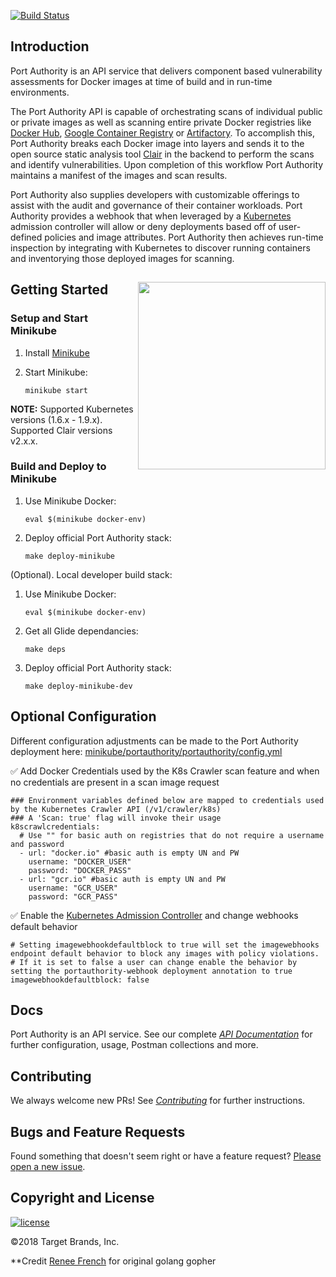[![Build Status](https://travis-ci.org/target/portauthority.svg?branch=master)](https://travis-ci.org/target/portauthority/builds)


## Introduction

Port Authority is an API service that delivers component based vulnerability assessments for Docker images at time of build and in run-time environments.

The Port Authority API is capable of orchestrating scans of individual public or private images as well as scanning entire private Docker registries like [Docker Hub](https://hub.docker.com), [Google Container Registry](https://cloud.google.com/container-registry/) or [Artifactory](https://jfrog.com/artifactory/). To accomplish this, Port Authority breaks each Docker image into layers and sends it to the open source static analysis tool [Clair](https://github.com/coreos/clair) in the backend to perform the scans and identify vulnerabilities. Upon completion of this workflow Port Authority maintains a manifest of the images and scan results.

Port Authority also supplies developers with customizable offerings to assist with the audit and governance of their container workloads. Port Authority provides a webhook that when leveraged by a [Kubernetes](https://github.com/kubernetes/kubernetes) admission controller will allow or deny deployments based off of user-defined policies and image attributes. Port Authority then achieves run-time inspection by integrating with Kubernetes to discover running containers and inventorying those deployed images for scanning.

## Getting Started <img align="right" width="300" src="imgs/ahab-small.png">

### Setup and Start Minikube
1. Install [Minikube](https://github.com/kubernetes/minikube)
2. Start Minikube:

   `minikube start`

**NOTE:** Supported Kubernetes versions (1.6.x - 1.9.x). Supported Clair versions v2.x.x.

### Build and Deploy to Minikube
1. Use Minikube Docker:

   `eval $(minikube docker-env)`

2. Deploy official Port Authority stack:

   `make deploy-minikube`

(Optional). Local developer build stack:

1. Use Minikube Docker:

   `eval $(minikube docker-env)`

2. Get all Glide dependancies:

   `make deps`

3. Deploy official Port Authority stack:

   `make deploy-minikube-dev`

## Optional Configuration
Different configuration adjustments can be made to the Port Authority deployment here: [minikube/portauthority/portauthority/config.yml](minikube/portauthority/portauthority/config.yml)

:white_check_mark: Add Docker Credentials used by the K8s Crawler scan feature and when no credentials are present in a scan image request

```
### Environment variables defined below are mapped to credentials used by the Kubernetes Crawler API (/v1/crawler/k8s)
### A 'Scan: true' flag will invoke their usage
k8scrawlcredentials:
  # Use "" for basic auth on registries that do not require a username and password
  - url: "docker.io" #basic auth is empty UN and PW
    username: "DOCKER_USER"
    password: "DOCKER_PASS"
  - url: "gcr.io" #basic auth is empty UN and PW
    username: "GCR_USER"
    password: "GCR_PASS"
```

:white_check_mark: Enable the [Kubernetes Admission Controller](docs/webhook-example/README.md) and change webhooks default behavior
```
# Setting imagewebhookdefaultblock to true will set the imagewebhooks endpoint default behavior to block any images with policy violations.
# If it is set to false a user can change enable the behavior by setting the portauthority-webhook deployment annotation to true
imagewebhookdefaultblock: false
```


## Docs

Port Authority is an API service.  See our complete [_API Documentation_](docs/README.md) for further configuration, usage, Postman collections and more.

## Contributing

We always welcome new PRs! See [_Contributing_](CONTRIBUTING.md) for further instructions.

## Bugs and Feature Requests

Found something that doesn't seem right or have a feature request? [Please open a new issue](issues/new/).

## Copyright and License

[![license](https://img.shields.io/badge/License-Apache%202.0-blue.svg)](LICENSE.txt)

&copy;2018 Target Brands, Inc.

**Credit [Renee French](http://reneefrench.blogspot.com/) for original golang gopher
